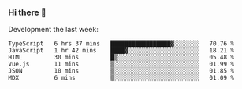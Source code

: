 ### Hi there 👋

Development the last week:
<!--START_SECTION:waka-->

```text
TypeScript   6 hrs 37 mins   █████████████████▓░░░░░░░   70.76 %
JavaScript   1 hr 42 mins    ████▓░░░░░░░░░░░░░░░░░░░░   18.21 %
HTML         30 mins         █▒░░░░░░░░░░░░░░░░░░░░░░░   05.48 %
Vue.js       11 mins         ▒░░░░░░░░░░░░░░░░░░░░░░░░   01.99 %
JSON         10 mins         ▒░░░░░░░░░░░░░░░░░░░░░░░░   01.85 %
MDX          6 mins          ▒░░░░░░░░░░░░░░░░░░░░░░░░   01.09 %
```

<!--END_SECTION:waka-->

<!--
**JASONPANGGO/jasonpanggo** is a ✨ _special_ ✨ repository because its `README.md` (this file) appears on your GitHub profile.

Here are some ideas to get you started:

- 🔭 I’m currently working on ...
- 🌱 I’m currently learning ...
- 👯 I’m looking to collaborate on ...
- 🤔 I’m looking for help with ...
- 💬 Ask me about ...
- 📫 How to reach me: ...
- 😄 Pronouns: ...
- ⚡ Fun fact: ...
-->

